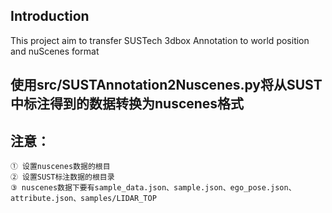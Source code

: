 ## Introduction
This project aim to transfer SUSTech 3dbox Annotation to world position and nuScenes format


## 使用src/SUSTAnnotation2Nuscenes.py将从SUST中标注得到的数据转换为nuscenes格式
## 注意：
    ① 设置nuscenes数据的根目
    ② 设置SUST标注数据的根目录
    ③ nuscenes数据下要有sample_data.json、sample.json、ego_pose.json、attribute.json、samples/LIDAR_TOP